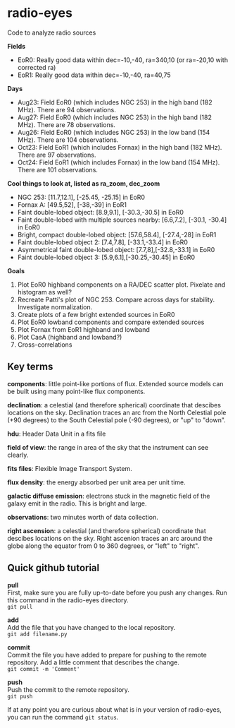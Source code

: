 # radio-eyes
Code to analyze radio sources

**Fields** <br />
* EoR0: Really good data within dec=-10,-40, ra=340,10 (or ra=-20,10 with corrected ra)
* EoR1: Really good data within dec=-10,-40, ra=40,75

**Days** <br />
* Aug23: Field EoR0 (which includes NGC 253) in the high band (182 MHz). There are 94 observations.
* Aug27: Field EoR0 (which includes NGC 253) in the high band (182 MHz). There are 78 observations.
* Aug26: Field EoR0 (which includes NGC 253) in the low band (154 MHz). There are 104 observations.
* Oct23: Field EoR1 (which includes Fornax) in the high band (182 MHz). There are 97 observations.
* Oct24: Field EoR1 (which includes Fornax) in the low band (154 MHz). There are 101 observations.

**Cool things to look at, listed as ra_zoom, dec_zoom** <br />
* NGC 253: [11.7,12.1], [-25.45, -25.15] in EoR0
* Fornax A: [49.5,52], [-38,-39] in EoR1
* Faint double-lobed object: [8.9,9.1], [-30.3,-30.5] in EoR0
* Faint double-lobed with multiple sources nearby: [6.6,7.2], [-30.1, -30.4] in EoR0
* Bright, compact double-lobed object: [57.6,58.4], [-27.4,-28] in EoR1
* Faint double-lobed object 2: [7.4,7.8], [-33.1,-33.4] in EoR0
* Asymmetrical faint double-lobed object: [7.7,8],[-32.8,-33.1] in EoR0
* Faint double-lobed object 3: [5.9,6.1],[-30.25,-30.45] in EoR0

**Goals** <br />
1. Plot EoR0 highband components on a RA/DEC scatter plot. Pixelate and histogram as well? <br />
2. Recreate Patti's plot of NGC 253. Compare across days for stability. Investigate normalization. <br />
3. Create plots of a few bright extended sources in EoR0 <br />
4. Plot EoR0 lowband components and compare extended sources <br />
5. Plot Fornax from EoR1 highband and lowband <br />
6. Plot CasA (highband and lowband?) <br />
7. Cross-correlations <br />

## Key terms

**components**: little point-like portions of flux. Extended source models can be built using many point-like flux components. <br />

**declination**: a celestial (and therefore spherical) coordinate that descibes locations on the sky. Declination traces an arc from the North Celestial pole (+90 degrees) to the South Celestial pole (-90 degrees), or "up" to "down".<br />

**hdu**: Header Data Unit in a fits file <br />

**field of view**: the range in area of the sky that the instrument can see clearly. <br />

**fits files**: Flexible Image Transport System. <br />

**flux density**: the energy absorbed per unit area per unit time. <br />

**galactic diffuse emission**: electrons stuck in the magnetic field of the galaxy emit in the radio. This is bright and large. <br />

**observations**: two minutes worth of data collection. <br />

**right ascension**: a celestial (and therefore spherical) coordinate that descibes locations on the sky. Right ascenion traces an arc around the globe along the equator from 0 to 360 degrees, or "left" to "right".<br />

## Quick github tutorial

**pull** <br />
First, make sure you are fully up-to-date before you push any changes. Run this command in the radio-eyes directory. <br />
`git pull` <br />

**add** <br />
Add the file that you have changed to the local repository. <br />
`git add filename.py` <br />

**commit** <br />
Commit the file you have added to prepare for pushing to the remote repository. Add a little comment that describes the change. <br />
`git commit -m 'Comment'` <br />

**push** <br />
Push the commit to the remote repository. <br />
`git push` <br />

If at any point you are curious about what is in your version of radio-eyes, you can run the command `git status`.
